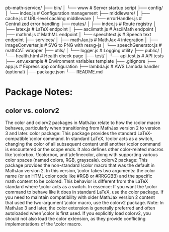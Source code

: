 pb-math-service/
├── bin/
│   └── www                          # Server startup script
├── config/
│   └── index.js                     # Configuration management
├── middleware/
│   ├── cache.js                     # URL-level caching middleware
│   └── errorHandler.js              # Centralized error handling
├── routes/
│   ├── index.js                     # Route registry
│   ├── latex.js                     # LaTeX endpoint
│   ├── asciimath.js                 # AsciiMath endpoint
│   ├── mathml.js                    # MathML endpoint
│   └── speechtext.js                # Speech text endpoint
├── services/
│   ├── mathJax.js                   # MathJax 4 integration
│   ├── imageConverter.js            # SVG to PNG with resvg-js
│   └── speechGenerator.js           # mathCAT wrapper
├── utils/
│   └── logger.js                    # Logging utility
├── public/
│   └── health.html                  # Health check page
├── test/
│   └── api.test.js                  # API tests
├── .env.example                     # Environment variables template
├── .gitignore
├── app.js                           # Express app configuration
├── lambda.js                        # AWS Lambda handler (optional)
├── package.json
└── README.md


# Package Notes:
## color vs. colorv2

The color and colorv2 packages in MathJax relate to how the \color macro behaves, particularly when transitioning from MathJax version 2 to version 3 and later.
color package: This package provides the standard LaTeX-compatible \color command. In standard LaTeX, \color acts as a switch, changing the color of all subsequent content until another \color command is encountered or the scope ends. It also defines other color-related macros like \colorbox, \fcolorbox, and \definecolor, along with supporting various color spaces (named colors, RGB, grayscale).
colorv2 package: This package provides the non-standard \color macro that was the default in MathJax version 2. In this version, \color takes two arguments: the color name (or an HTML color code like #RGB or #RRGGBB) and the specific math content to be colored. This behavior is different from the LaTeX standard where \color acts as a switch. 
In essence:
If you want the \color command to behave like it does in standard LaTeX, use the color package.
If you need to maintain compatibility with older MathJax version 2 content that used the two-argument \color macro, use the colorv2 package.
Note: In MathJax 3 and later, the color extension is generally preferred and often autoloaded when \color is first used. If you explicitly load colorv2, you should not also load the color extension, as they provide conflicting implementations of the \color macro.